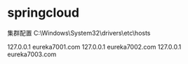 # springcloud
集群配置
C:\Windows\System32\drivers\etc\hosts

127.0.0.1       eureka7001.com
127.0.0.1       eureka7002.com
127.0.0.1       eureka7003.com

